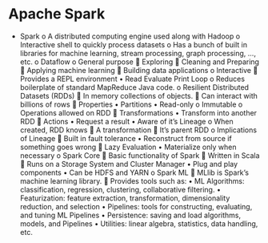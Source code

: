 # Apache Spark

-	Spark
o	A distributed computing engine used along with Hadoop
o	Interactive shell to quickly process datasets
o	Has a bunch of built in libraries for machine learning, stream processing, graph processing, …, etc.
o	Dataflow
o	General purpose
	Exploring
	Cleaning and Preparing
	Applying machine learning
	Building data applications
o	Interactive
	Provides a REPL environment
•	Read Evaluate Print Loop
o	Reduces boilerplate of standard MapReduce Java code.
o	Resilient Distributed Datasets (RDDs)
	In memory collections of objects.
	Can interact with billions of rows
	Properties
•	Partitions
•	Read-only
o	Immutable
o	Operations allowed on RDD
	Transformations
•	Transform into another RDD
	Actions
•	Request a result
•	Aware of it’s Lineage
o	When created, RDD knows
	A transformation
	It’s parent RDD
o	Implications of Lineage
	Built in fault tolerance
•	Reconstruct from source if something goes wrong
	Lazy Evaluation
•	Materialize only when necessary
o	Spark Core
	Basic functionality of Spark
	Written in Scala
	Runs on a Storage System and Cluster Manager
•	Plug and play components
•	Can be HDFS and YARN
o	Spark ML
	MLlib is Spark’s machine learning library.
	Provides tools such as:
•	ML Algorithms: classification, regression, clustering, collaborative filtering.
•	Featurization: feature extraction, transformation, dimensionality reduction, and selection
•	Pipelines: tools for constructing, evaluating, and tuning ML Pipelines
•	Persistence: saving and load algorithms, models, and Pipelines
•	Utilities: linear algebra, statistics, data handling, etc.

